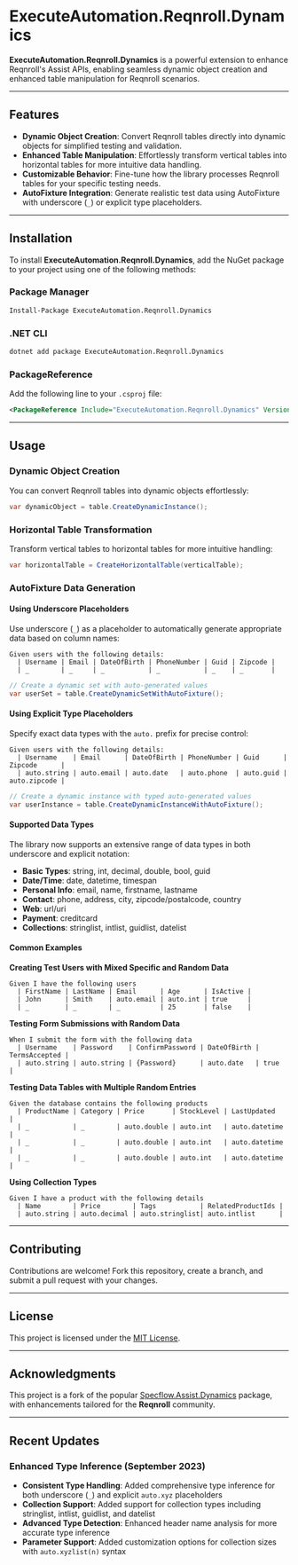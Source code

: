 # ExecuteAutomation.Reqnroll.Dynamics

**ExecuteAutomation.Reqnroll.Dynamics** is a powerful extension to enhance Reqnroll's Assist APIs, enabling seamless dynamic object creation and enhanced table manipulation for Reqnroll scenarios.

---

## Features

- **Dynamic Object Creation**: Convert Reqnroll tables directly into dynamic objects for simplified testing and validation.
- **Enhanced Table Manipulation**: Effortlessly transform vertical tables into horizontal tables for more intuitive data handling.
- **Customizable Behavior**: Fine-tune how the library processes Reqnroll tables for your specific testing needs.
- **AutoFixture Integration**: Generate realistic test data using AutoFixture with underscore (`_`) or explicit type placeholders.

---

## Installation

To install **ExecuteAutomation.Reqnroll.Dynamics**, add the NuGet package to your project using one of the following methods:

### Package Manager
```bash
Install-Package ExecuteAutomation.Reqnroll.Dynamics
```

### .NET CLI
```bash
dotnet add package ExecuteAutomation.Reqnroll.Dynamics
```

### PackageReference
Add the following line to your `.csproj` file:
```xml
<PackageReference Include="ExecuteAutomation.Reqnroll.Dynamics" Version="1.0.0" />
```

---

## Usage

### Dynamic Object Creation
You can convert Reqnroll tables into dynamic objects effortlessly:
```csharp
var dynamicObject = table.CreateDynamicInstance();
```

### Horizontal Table Transformation
Transform vertical tables to horizontal tables for more intuitive handling:
```csharp
var horizontalTable = CreateHorizontalTable(verticalTable);
```

### AutoFixture Data Generation

#### Using Underscore Placeholders
Use underscore (`_`) as a placeholder to automatically generate appropriate data based on column names:

```gherkin
Given users with the following details:
  | Username | Email | DateOfBirth | PhoneNumber | Guid | Zipcode |
  | _        | _     | _           | _           | _    | _       |
```

```csharp
// Create a dynamic set with auto-generated values
var userSet = table.CreateDynamicSetWithAutoFixture();
```

#### Using Explicit Type Placeholders
Specify exact data types with the `auto.` prefix for precise control:

```gherkin
Given users with the following details:
  | Username    | Email      | DateOfBirth | PhoneNumber | Guid      | Zipcode      |
  | auto.string | auto.email | auto.date   | auto.phone  | auto.guid | auto.zipcode |
```

```csharp
// Create a dynamic instance with typed auto-generated values
var userInstance = table.CreateDynamicInstanceWithAutoFixture();
```

#### Supported Data Types
The library now supports an extensive range of data types in both underscore and explicit notation:

- **Basic Types**: string, int, decimal, double, bool, guid
- **Date/Time**: date, datetime, timespan
- **Personal Info**: email, name, firstname, lastname
- **Contact**: phone, address, city, zipcode/postalcode, country
- **Web**: url/uri
- **Payment**: creditcard
- **Collections**: stringlist, intlist, guidlist, datelist

#### Common Examples

**Creating Test Users with Mixed Specific and Random Data**
```gherkin
Given I have the following users
  | FirstName | LastName | Email      | Age      | IsActive |
  | John      | Smith    | auto.email | auto.int | true     |
  | _         | _        | _          | 25       | false    |
```

**Testing Form Submissions with Random Data**
```gherkin
When I submit the form with the following data
  | Username    | Password    | ConfirmPassword | DateOfBirth | TermsAccepted |
  | auto.string | auto.string | {Password}      | auto.date   | true          |
```

**Testing Data Tables with Multiple Random Entries**
```gherkin
Given the database contains the following products
  | ProductName | Category | Price       | StockLevel | LastUpdated    |
  | _           | _        | auto.double | auto.int   | auto.datetime  |
  | _           | _        | auto.double | auto.int   | auto.datetime  |
  | _           | _        | auto.double | auto.int   | auto.datetime  |
```

**Using Collection Types**
```gherkin
Given I have a product with the following details
  | Name        | Price        | Tags           | RelatedProductIds |
  | auto.string | auto.decimal | auto.stringlist| auto.intlist      |
```

---

## Contributing

Contributions are welcome! Fork this repository, create a branch, and submit a pull request with your changes.

---

## License

This project is licensed under the [MIT License](LICENSE).

---

## Acknowledgments

This project is a fork of the popular [Specflow.Assist.Dynamics](https://github.com/marcusoftnet/SpecFlow.Assist.Dynamic) package, with enhancements tailored for the **Reqnroll** community.

---

## Recent Updates

### Enhanced Type Inference (September 2023)
- **Consistent Type Handling**: Added comprehensive type inference for both underscore (`_`) and explicit `auto.xyz` placeholders
- **Collection Support**: Added support for collection types including stringlist, intlist, guidlist, and datelist
- **Advanced Type Detection**: Enhanced header name analysis for more accurate type inference
- **Parameter Support**: Added customization options for collection sizes with `auto.xyzlist(n)` syntax
